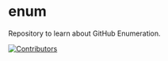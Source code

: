 # enum
Repository to learn about GitHub Enumeration.










































































[![Contributors](https://img.shields.io/badge/Contributors-3-brightgreen)](https://github.com/EurydiceCorp/enum/graphs/contributors)
